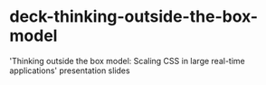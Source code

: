 # deck-thinking-outside-the-box-model
'Thinking outside the box model: Scaling CSS in large real-time applications' presentation slides
